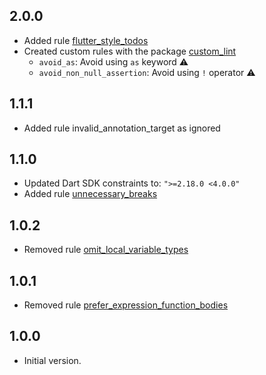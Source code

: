 ## 2.0.0

* Added rule [flutter_style_todos](https://dart-lang.github.io/linter/lints/flutter_style_todos.html)
* Created custom rules with the package [custom_lint](https://pub.dev/packages/custom_lint)
    * `avoid_as`: Avoid using `as` keyword :warning:
    * `avoid_non_null_assertion`: Avoid using `!` operator :warning:

## 1.1.1

* Added rule invalid_annotation_target as ignored

## 1.1.0

* Updated Dart SDK constraints to: `">=2.18.0 <4.0.0"`
* Added rule [unnecessary_breaks](https://dart-lang.github.io/linter/lints/unnecessary_breaks.html)

## 1.0.2

* Removed rule [omit_local_variable_types](https://dart-lang.github.io/linter/lints/omit_local_variable_types.html)

## 1.0.1

* Removed rule [prefer_expression_function_bodies](https://dart-lang.github.io/linter/lints/prefer_expression_function_bodies.html)

## 1.0.0

* Initial version.
